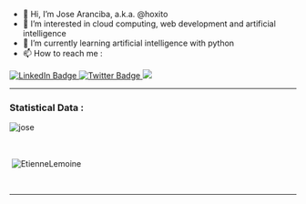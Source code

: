 - 👋 Hi, I’m Jose Aranciba, a.k.a. @hoxito 
- 👀 I’m interested in cloud computing, web development and artificial intelligence
- 🌱 I’m currently learning artificial intelligence with python
- 📫 How to reach me :


<div id="badges">
  <a href="https://www.LinkedIn.com/in/jose-aranciba">
    <img src="https://img.shields.io/badge/LinkedIn-blue?style=for-the-badge&logo=linkedin&logoColor=white" alt="LinkedIn Badge"/>
  </a>
  <a href="https://twitter.com/codecuyo">
    <img src="https://img.shields.io/badge/Twitter-blue?style=for-the-badge&logo=twitter&logoColor=white" alt="Twitter Badge"/>
  </a>
    <a href="mailto:name@email.com">
    <img src="https://img.shields.io/badge/Gmail-D14836?style=for-the-badge&logo=gmail&logoColor=white"/>
  </a>
  
</div>
<!---
hoxito/hoxito is a ✨ special ✨ repository because its `README.md` (this file) appears on your GitHub profile.
You can click the Preview link to take a look at your changes.
--->
<hr/>
<h3>Statistical Data :</h3>
<p><img align="center"
    src="https://github-readme-stats.vercel.app/api/top-langs?username=hoxito&show_icons=true&locale=en&bg_color=0d1117&text_color=ffffff&layout=compact"
    alt="jose" 
    bg_color=#808080/></p>
<br>
<p>&nbsp;<img align="center" src="https://github-readme-stats.vercel.app/api?username=hoxito&show_icons=true&locale=en&bg_color=0d1117&text_color=ffffff&repo=convoychat"
    alt="EtienneLemoine" /></p>

<br>
<hr/>
